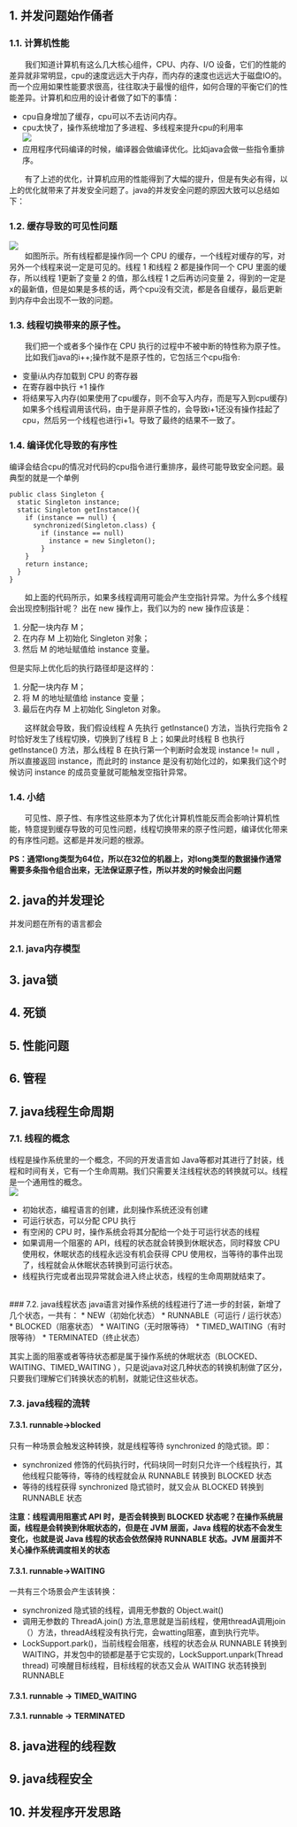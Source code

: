 ## 1. 并发问题始作俑者
### 1.1. 计算机性能
&emsp;&emsp;我们知道计算机有这么几大核心组件，CPU、内存、I/O 设备，它们的性能的差异就非常明显，cpu的速度远远大于内存，而内存的速度也远远大于磁盘IO的。而一个应用如果性能要求很高，往往取决于最慢的组件，如何合理的平衡它们的性能差异。计算机和应用的设计者做了如下的事情：
* cpu自身增加了缓存，cpu可以不去访问内存。
* cpu太快了，操作系统增加了多进程、多线程来提升cpu的利用率  
![](线程切换.png)
* 应用程序代码编译的时候，编译器会做编译优化。比如java会做一些指令重排序。  

&emsp;&emsp;有了上述的优化，计算机应用的性能得到了大幅的提升，但是有失必有得，以上的优化就带来了并发安全问题了。java的并发安全问题的原因大致可以总结如下：  
### 1.2. 缓存导致的可见性问题
![](多核cpu缓存.png)  
&emsp;&emsp;如图所示。所有线程都是操作同一个 CPU 的缓存，一个线程对缓存的写，对另外一个线程来说一定是可见的。线程 1 和线程 2 都是操作同一个 CPU 里面的缓存，所以线程 1更新了变量 2 的值，那么线程 1 之后再访问变量 2，得到的一定是x的最新值，但是如果是多核的话，两个cpu没有交流，都是各自缓存，最后更新到内存中会出现不一致的问题。
### 1.3. 线程切换带来的原子性。
&emsp;&emsp;我们把一个或者多个操作在 CPU 执行的过程中不被中断的特性称为原子性。  
&emsp;&emsp;比如我们java的i++;操作就不是原子性的，它包括三个cpu指令:
* 变量i从内存加载到 CPU 的寄存器
* 在寄存器中执行 +1 操作
* 将结果写入内存(如果使用了cpu缓存，则不会写入内存，而是写入到cpu缓存)  
如果多个线程调用该代码，由于是非原子性的，会导致i+1还没有操作挂起了cpu，然后另一个线程也进行i+1。导致了最终的结果不一致了。
### 1.4. 编译优化导致的有序性
编译会结合cpu的情况对代码的cpu指令进行重排序，最终可能导致安全问题。最典型的就是一个单例
```
public class Singleton {
  static Singleton instance;
  static Singleton getInstance(){
    if (instance == null) {
      synchronized(Singleton.class) {
        if (instance == null)
          instance = new Singleton();
        }
    }
    return instance;
  }
}
```
&emsp;&emsp;如上面的代码所示，如果多线程调用可能会产生空指针异常。为什么多个线程会出现控制指针呢？
出在 new 操作上，我们以为的 new 操作应该是：
1. 分配一块内存 M；
2. 在内存 M 上初始化 Singleton 对象；
3. 然后 M 的地址赋值给 instance 变量。  

但是实际上优化后的执行路径却是这样的：  
1. 分配一块内存 M；
2. 将 M 的地址赋值给 instance 变量；
3. 最后在内存 M 上初始化 Singleton 对象。  

&emsp;&emsp;这样就会导致，我们假设线程 A 先执行 getInstance() 方法，当执行完指令 2 时恰好发生了线程切换，切换到了线程 B 上；如果此时线程 B 也执行 getInstance() 方法，那么线程 B 在执行第一个判断时会发现 instance != null ，所以直接返回 instance，而此时的 instance 是没有初始化过的，如果我们这个时候访问 instance 的成员变量就可能触发空指针异常。
### 1.4. 小结
&emsp;&emsp;可见性、原子性、有序性这些原本为了优化计算机性能反而会影响计算机性能，特意提到缓存导致的可见性问题，线程切换带来的原子性问题，编译优化带来的有序性问题。这都是并发问题的根源。

**PS：通常long类型为64位，所以在32位的机器上，对long类型的数据操作通常需要多条指令组合出来，无法保证原子性，所以并发的时候会出问题**
## 2. java的并发理论
并发问题在所有的语言都会
### 2.1. java内存模型
## 3. java锁
## 4. 死锁
## 5. 性能问题
## 6. 管程
## 7. java线程生命周期
### 7.1. 线程的概念
线程是操作系统里的一个概念，不同的开发语言如 Java等都对其进行了封装，线程和时间有关，它有一个生命周期。我们只需要关注线程状态的转换就可以。线程是一个通用性的概念。  
![](通用线程状态.png)  
* 初始状态，编程语言的创建，此刻操作系统还没有创建
* 可运行状态，可以分配 CPU 执行
* 有空闲的 CPU 时，操作系统会将其分配给一个处于可运行状态的线程
* 如果调用一个阻塞的 API，线程的状态就会转换到休眠状态，同时释放 CPU 使用权，休眠状态的线程永远没有机会获得 CPU 使用权，当等待的事件出现了，线程就会从休眠状态转换到可运行状态。
* 线程执行完或者出现异常就会进入终止状态，线程的生命周期就结束了。
<br>
### 7.2. java线程状态
java语言对操作系统的线程进行了进一步的封装，新增了几个状态，一共有：
* NEW（初始化状态）
* RUNNABLE（可运行 / 运行状态）
* BLOCKED（阻塞状态）
* WAITING（无时限等待）
* TIMED_WAITING（有时限等待）
* TERMINATED（终止状态）  
  
其实上面的阻塞或者等待状态都是属于操作系统的休眠状态（BLOCKED、WAITING、TIMED_WAITING ），只是说java对这几种状态的转换机制做了区分，只要我们理解它们转换状态的机制，就能记住这些状态。
### 7.3. java线程的流转  
#### 7.3.1. runnable->blocked  
只有一种场景会触发这种转换，就是线程等待 synchronized 的隐式锁。即：
* synchronized 修饰的代码执行时，代码块同一时刻只允许一个线程执行，其他线程只能等待，等待的线程就会从 RUNNABLE 转换到 BLOCKED 状态
* 等待的线程获得 synchronized 隐式锁时，就又会从 BLOCKED 转换到 RUNNABLE 状态    

**注意：线程调用阻塞式 API 时，是否会转换到 BLOCKED 状态呢？在操作系统层面，线程是会转换到休眠状态的，但是在 JVM 层面，Java 线程的状态不会发生变化，也就是说 Java 线程的状态会依然保持 RUNNABLE 状态。JVM 层面并不关心操作系统调度相关的状态**
#### 7.3.1. runnable->WAITING
一共有三个场景会产生该转换：  
*  synchronized 隐式锁的线程，调用无参数的 Object.wait() 
* 调用无参数的 ThreadA.join() 方法,意思就是当前线程，使用threadA调用join（）方法，threadA线程没有执行完，会watting阻塞，直到执行完毕。
* LockSupport.park()，当前线程会阻塞，线程的状态会从 RUNNABLE 转换到 WAITING，并发包中的锁都是基于它实现的，LockSupport.unpark(Thread thread) 可唤醒目标线程，目标线程的状态又会从 WAITING 状态转换到 RUNNABLE

#### 7.3.1. runnable -> TIMED_WAITING

#### 7.3.1. runnable -> TERMINATED

## 8. java进程的线程数  

## 9. java线程安全
## 10. 并发程序开发思路